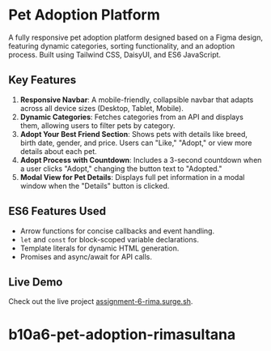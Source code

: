 # Pet Adoption Platform

A fully responsive pet adoption platform designed based on a Figma design, featuring dynamic categories, sorting functionality, and an adoption process. Built using Tailwind CSS, DaisyUI, and ES6 JavaScript.

## Key Features
1. **Responsive Navbar**: A mobile-friendly, collapsible navbar that adapts across all device sizes (Desktop, Tablet, Mobile).
2. **Dynamic Categories**: Fetches categories from an API and displays them, allowing users to filter pets by category.
3. **Adopt Your Best Friend Section**: Shows pets with details like breed, birth date, gender, and price. Users can "Like," "Adopt," or view more details about each pet.
4. **Adopt Process with Countdown**: Includes a 3-second countdown when a user clicks "Adopt," changing the button text to "Adopted."
5. **Modal View for Pet Details**: Displays full pet information in a modal window when the "Details" button is clicked.

## ES6 Features Used
- Arrow functions for concise callbacks and event handling.
- `let` and `const` for block-scoped variable declarations.
- Template literals for dynamic HTML generation.
- Promises and async/await for API calls.

## Live Demo
Check out the live project [assignment-6-rima.surge.sh](#).
# b10a6-pet-adoption-rimasultana
